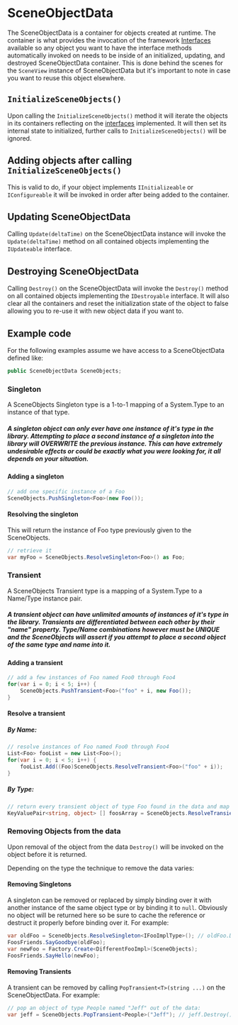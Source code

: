 # SceneObjectData

The SceneObjectData is a container for objects created at runtime.  The container is what provides the invocation of the framework [Interfaces](Interfaces.md) available so any object you want to have the interface methods automatically invoked on needs to be inside of an initialized, updating, and destroyed SceneObjectData container.  This is done behind the scenes for the `SceneView` instance of SceneObjectData but it's important to note in case you want to reuse this object elsewhere.

##  `InitializeSceneObjects()`

Upon calling the `InitializeSceneObjects()` method it will iterate the objects in its containers reflecting on the [interfaces](Interfaces.md) implemented.  It will then set its internal state to initialized, further calls to `InitializeSceneObjects()` will be ignored.

## Adding objects after calling `InitializeSceneObjects()`

This is valid to do, if your object implements `IInitializeable` or `IConfigureable` it will be invoked in order after being added to the container.

## Updating SceneObjectData

Calling `Update(deltaTime)` on the SceneObjectData instance will invoke the `Update(deltaTime)` method on all contained objects implementing the `IUpdateable` interface.

## Destroying SceneObjectData

Calling `Destroy()` on the SceneObjectData will invoke the `Destroy()` method on all contained objects implementing the `IDestroyable` interface.  It will also clear all the containers and reset the initialization state of the object to false allowing you to re-use it with new object data if you want to.

## Example code

For the following examples assume we have access to a SceneObjectData defined like:
```csharp
public SceneObjectData SceneObjects;
```


### Singleton

A SceneObjects Singleton type is a 1-to-1 mapping of a System.Type to an instance of that type.  

##### A singleton object can only ever have one instance of it's type in the library.  Attempting to place a second instance of a singleton into the library will OVERWRITE the previous instance.  This can have extremely undesirable effects or could be exactly what you were looking for, it all depends on your situation.

#### Adding a singleton
```csharp
// add one specific instance of a Foo
SceneObjects.PushSingleton<Foo>(new Foo());
```

#### Resolving the singleton
This will return the instance of Foo type previously given to the SceneObjects.
```csharp
// retrieve it
var myFoo = SceneObjects.ResolveSingleton<Foo>() as Foo;
```

### Transient

A SceneObjects Transient type is a mapping of a System.Type to a Name/Type instance pair.

##### A transient object can have unlimited amounts of instances of it's type in the library.  Transients are differentiated between each other by their "name" property.  Type/Name combinations however must be UNIQUE and the SceneObjects will assert if you attempt to place a second object of the same type and name into it.

#### Adding a transient
```csharp
// add a few instances of Foo named Foo0 through Foo4
for(var i = 0; i < 5; i++) {
	SceneObjects.PushTransient<Foo>("foo" + i, new Foo());
}
```

#### Resolve a transient

##### By Name:
```csharp
// resolve instances of Foo named Foo0 through Foo4
List<Foo> fooList = new List<Foo>();
for(var i = 0; i < 5; i++) {
	fooList.Add((Foo)SceneObjects.ResolveTransient<Foo>("foo" + i));
}
```

##### By Type:
```csharp
// return every transient object of type Foo found in the data and map it's name to it's instance
KeyValuePair<string, object> [] foosArray = SceneObjects.ResolveTransient<Foo>();
```

### Removing Objects from the data

Upon removal of the object from the data `Destroy()` will be invoked on the object before it is returned.  

Depending on the type the technique to remove the data varies:

#### Removing Singletons

A singleton can be removed or replaced by simply binding over it with another instance of the same object type or by binding it to `null`.  Obviously no object will be returned here so be sure to cache the reference or destruct it properly before binding over it.  For example:

```csharp
var oldFoo = SceneObjects.ResolveSingleton<IFooImplType>(); // oldFoo.Destroy() method was invoked now
FoosFriends.SayGoodbye(oldFoo);
var newFoo = Factory.Create<DifferentFooImpl>(SceneObjects);
FoosFriends.SayHello(newFoo);
```

#### Removing Transients

A transient can be removed by calling `PopTransient<T>(string ...)` on the SceneObjectData.  For example:

```csharp
// pop an object of type People named "Jeff" out of the data:
var jeff = SceneObjects.PopTransient<People>("Jeff"); // jeff.Destroy() was invoked now
```


